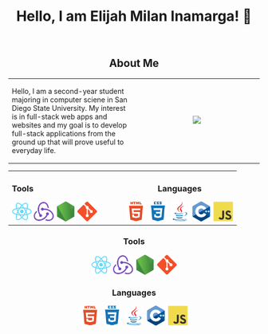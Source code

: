<div align="center">
  <h1>
    Hello, I am Elijah Milan Inamarga! 👋
  </h1>
  <br>
  <h2 >About Me</h2>
  <table width="100%">
    <tr>
      <td align="left">
        <p>
          Hello, I am a second-year student majoring in computer sciene in San Diego State University. My interest is in full-stack web apps and websites and my goal is to develop full-stack applications from the ground up that will prove useful to everyday life.
        </p>
      </td>
      <td align="center" width="50%">
        <img src="https://encrypted-tbn0.gstatic.com/images?q=tbn:ANd9GcRU9Obofy-DqhDfwEaKcqs1hN_cDaNq4JsNzA&s"/>
      </td>
    </tr>
  </table>
  <table width="100%">
    <tr>
      <td align="left">
        <h3>Tools</h3>
        <img src="https://github.com/devicons/devicon/blob/master/icons/react/react-original.svg" alt="html5" width="40" height="40""/>
        <img src="https://github.com/devicons/devicon/blob/master/icons/redux/redux-original.svg" alt="html5" width="40" height="40""/>
        <img src="https://github.com/devicons/devicon/blob/master/icons/nodejs/nodejs-original.svg" alt="css" width="40" height="40"/>
        <img src="https://github.com/devicons/devicon/blob/master/icons/git/git-original.svg" alt="css" width="40" height="40"/>
      <td align="center" width="50%">
        <h3>Languages</h3>
        <img src="https://github.com/devicons/devicon/blob/master/icons/html5/html5-plain-wordmark.svg" alt="html5" width="40" height="40"/>
        <img src="https://github.com/devicons/devicon/blob/master/icons/css3/css3-plain-wordmark.svg" alt="css" width="40" height="40"/>
        <img src="https://github.com/devicons/devicon/blob/master/icons/java/java-original.svg" alt="css" width="40" height="40"/>
        <img src="https://github.com/devicons/devicon/blob/master/icons/cplusplus/cplusplus-original.svg" alt="css" width="40" height="40"/>
        <img src="https://github.com/devicons/devicon/blob/master/icons/javascript/javascript-original.svg" alt="css" width="40" height="40"/>
      </td>
    </tr>
  </table>
  <div display="flex-box" width="100%">
    <div width="50%">
      <h3>Tools</h3>
      <img src="https://github.com/devicons/devicon/blob/master/icons/react/react-original.svg" alt="html5" width="40" height="40""/>
      <img src="https://github.com/devicons/devicon/blob/master/icons/redux/redux-original.svg" alt="html5" width="40" height="40""/>
      <img src="https://github.com/devicons/devicon/blob/master/icons/nodejs/nodejs-original.svg" alt="css" width="40" height="40"/>
      <img src="https://github.com/devicons/devicon/blob/master/icons/git/git-original.svg" alt="css" width="40" height="40"/>
    </div>
    <div width="50%">
      <h3>Languages</h3>
      <img src="https://github.com/devicons/devicon/blob/master/icons/html5/html5-plain-wordmark.svg" alt="html5" width="40" height="40"/>
      <img src="https://github.com/devicons/devicon/blob/master/icons/css3/css3-plain-wordmark.svg" alt="css" width="40" height="40"/>
      <img src="https://github.com/devicons/devicon/blob/master/icons/java/java-original.svg" alt="css" width="40" height="40"/>
      <img src="https://github.com/devicons/devicon/blob/master/icons/cplusplus/cplusplus-original.svg" alt="css" width="40" height="40"/>
      <img src="https://github.com/devicons/devicon/blob/master/icons/javascript/javascript-original.svg" alt="css" width="40" height="40"/>
    </div>
  </div>
</div>
